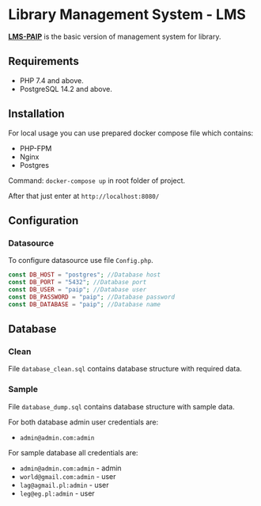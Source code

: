 # Library Management System - LMS
**[LMS-PAIP](https://github.com/KanekiSenapi/PAIP)** is the basic version of management system for library.

## Requirements
- PHP 7.4 and above.
- PostgreSQL 14.2 and above.

## Installation
For local usage you can use prepared docker compose file which contains:
- PHP-FPM
- Nginx
- Postgres

Command: `docker-compose up` in root folder of project.

After that just enter at `http://localhost:8080/`

## Configuration
### Datasource
To configure datasource use file `Config.php`.
```php
const DB_HOST = "postgres"; //Database host
const DB_PORT = "5432"; //Database port
const DB_USER = "paip"; //Database user
const DB_PASSWORD = "paip"; //Database password
const DB_DATABASE = "paip"; //Database name
```

## Database
### Clean
File `database_clean.sql` contains database structure with required data.

### Sample
File `database_dump.sql` contains database structure with sample data.

For both database admin user credentials are:
- `admin@admin.com:admin`

For sample database all credentials are:
- `admin@admin.com:admin` - admin
- `world@gmail.com:admin` - user
- `lag@agmail.pl:admin` - user
- `leg@eg.pl:admin` - user
